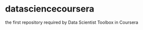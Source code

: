 datasciencecoursera
===================

the first repository required by Data Scientist Toolbox in Coursera
